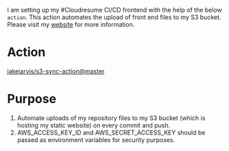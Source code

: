 I am setting up my #Cloudresume CI/CD frontend with the help of the below `action`.
This action automates the upload of front end files to my S3 bucket. Please visit my [website](https://www.komlalebu.com) for more information.

# Action
[jakejarvis/s3-sync-action@master](https://github.com/jakejarvis/s3-sync-action)

# Purpose

1. Automate uploads of my repository files to my S3 bucket (which is hosting my static website) on every commit and push.
2. AWS_ACCESS_KEY_ID and AWS_SECRET_ACCESS_KEY should be passed as environment variables for security purposes.
   
